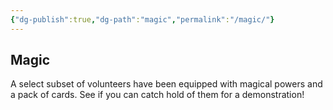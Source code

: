```yaml
---
{"dg-publish":true,"dg-path":"magic","permalink":"/magic/"}
---
```


## Magic

A select subset of volunteers have been equipped with magical powers and a pack of cards. See if you can catch hold of them for a demonstration!